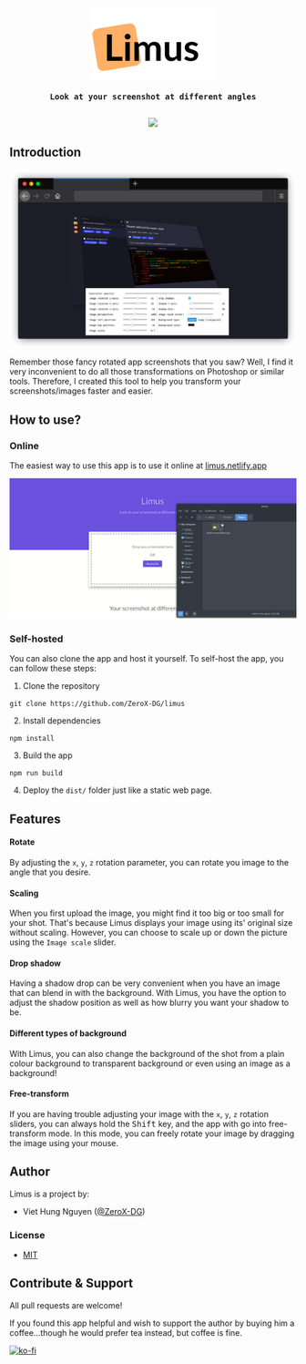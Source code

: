 <p align="center">
  <img src="./static/logo.png" />
</p>

<p align="center" style="font-weight: bold; text-align: center; font-family: monospace; padding-bottom: 15px;">Look at your screenshot at different angles</p>

<p align="center">
  <img src="https://img.shields.io/badge/license-MIT-success?style=for-the-badge"/>
</p>

## Introduction

<p align="center">
  <img src="./static/intro.png" />
</p>

Remember those fancy rotated app screenshots that you saw? Well, I find it very inconvenient to do all those transformations on Photoshop or similar tools. Therefore, I created this tool to help you transform your screenshots/images faster and easier.

## How to use?

### Online

The easiest way to use this app is to use it online at [limus.netlify.app](https://limus.netlify.app/)

<p align="center">
  <img src="./static/limus-in-action.gif" />
</p>

### Self-hosted

You can also clone the app and host it yourself. To self-host the app, you can follow these steps:

1. Clone the repository

```
git clone https://github.com/ZeroX-DG/limus
```

2. Install dependencies

```
npm install
```

3. Build the app

```
npm run build
```

4. Deploy the `dist/` folder just like a static web page.

## Features

#### Rotate

By adjusting the `x`, `y`, `z` rotation parameter, you can rotate you image to the angle that you desire.

#### Scaling

When you first upload the image, you might find it too big or too small for your shot. That's because Limus displays your image using its' original size without scaling. However, you can choose to scale up or down the picture using the `Image scale` slider.

#### Drop shadow

Having a shadow drop can be very convenient when you have an image that can blend in with the background. With Limus, you have the option to adjust the shadow position as well as how blurry you want your shadow to be.

#### Different types of background

With Limus, you can also change the background of the shot from a plain colour background to transparent background or even using an image as a background!

#### Free-transform

If you are having trouble adjusting your image with the `x`, `y`, `z` rotation sliders, you can always hold the <kbd>Shift</kbd> key, and the app with go into free-transform mode. In this mode, you can freely rotate your image by dragging the image using your mouse.

## Author

Limus is a project by:
- Viet Hung Nguyen ([@ZeroX-DG](https://github.com/ZeroX-DG/))

### License

- [MIT](/LICENSE)

## Contribute & Support

All pull requests are welcome!

If you found this app helpful and wish to support the author by buying him a coffee...though he would prefer tea instead, but coffee is fine.

[![ko-fi](https://www.ko-fi.com/img/githubbutton_sm.svg)](https://ko-fi.com/Z8Z81ODLC)
